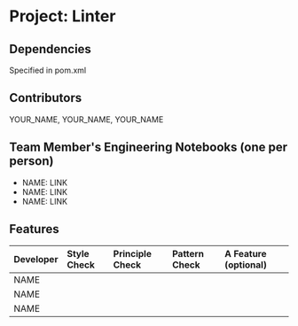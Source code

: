 # Project: Linter

## Dependencies
Specified in pom.xml

## Contributors
YOUR_NAME, YOUR_NAME, YOUR_NAME

## Team Member's Engineering Notebooks (one per person)
- NAME: LINK
- NAME: LINK
- NAME: LINK

## Features

| Developer | Style Check | Principle Check | Pattern Check | A Feature (optional) |
|:----------|:------------|:----------------|:--------------|:---------------------|
| NAME      |             |                 |               |                      |
| NAME      |             |                 |               |                      |
| NAME      |             |                 |               |                      |
